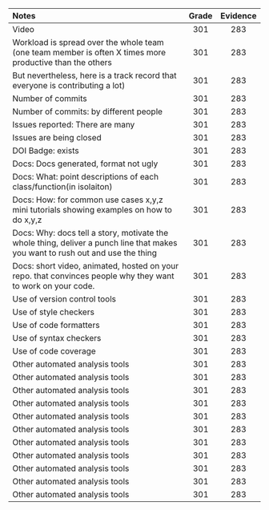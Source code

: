 | Notes | Grade   | Evidence    |
| :----- | :---: | :---: |
| Video | 301   | 283   |
| Workload is spread over the whole team (one team member is often X times more productive than the others | 301   | 283   |
| But nevertheless, here is a track record that everyone is contributing a lot)| 301   | 283   |
| Number of commits | 301   | 283   |
| Number of commits: by different people | 301   | 283   |
| Issues reported: There are many | 301   | 283   |
| Issues are being closed | 301   | 283   |
| DOI Badge: exists | 301   | 283   |
| Docs: Docs generated, format not ugly | 301   | 283   |
| Docs: What: point descriptions of each class/function(in isolaiton) | 301   | 283   |
| Docs: How: for common use cases x,y,z mini tutorials showing examples on how to do x,y,z | 301   | 283   |
| Docs: Why: docs tell a story, motivate the whole thing, deliver a punch line that makes you want to rush out and use the thing | 301   | 283   |
| Docs: short video, animated, hosted on your repo. that convinces people why they want to work on your code. | 301   | 283   |
| Use of version control tools | 301   | 283   |
| Use of style checkers | 301   | 283   |
| Use of code formatters | 301   | 283   |
| Use of syntax checkers | 301   | 283   |
| Use of code coverage | 301   | 283   |
| Other automated analysis tools | 301   | 283   |
| Other automated analysis tools | 301   | 283   |
| Other automated analysis tools | 301   | 283   |
| Other automated analysis tools | 301   | 283   |
| Other automated analysis tools | 301   | 283   |
| Other automated analysis tools | 301   | 283   |
| Other automated analysis tools | 301   | 283   |
| Other automated analysis tools | 301   | 283   |
| Other automated analysis tools | 301   | 283   |
| Other automated analysis tools | 301   | 283   |
| Other automated analysis tools | 301   | 283   |






